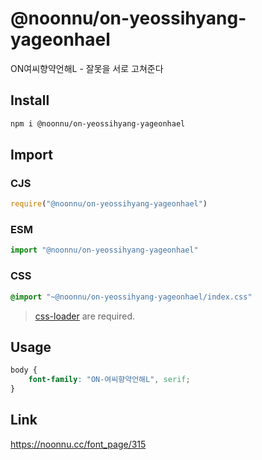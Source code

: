 # @noonnu/on-yeossihyang-yageonhael
ON여씨향약언해L - 잘못을 서로 고쳐준다

## Install
```sh
npm i @noonnu/on-yeossihyang-yageonhael
```
## Import
### CJS
```js
require("@noonnu/on-yeossihyang-yageonhael")
```
### ESM
```js
import "@noonnu/on-yeossihyang-yageonhael"
```
### CSS 
```css
@import "~@noonnu/on-yeossihyang-yageonhael/index.css"
```
> [css-loader](https://github.com/webpack-contrib/css-loader) are required.

## Usage
```css
body {
    font-family: "ON-여씨향약언해L", serif;
}
```

## Link
https://noonnu.cc/font_page/315